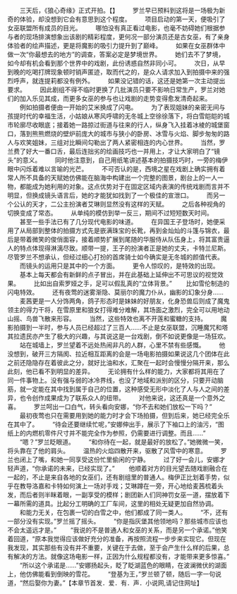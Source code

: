 　　三天后，《狼心奇缘》正式开拍。【】
　　罗兰早已预料到这将是一场极为新奇的体验，却没想到它会有意思到这个程度。
　　项目启动的第一天，便吸引了女巫联盟所有成员的目光。
　　哪怕没有真正看过电影，也毫不妨碍她们根据参与者的现场排演想象出该剧的精彩程度，更何况一部分演员还是古女巫，有了亲身体验者的绘声描述，更是将魔影的吸引力提升到了巅峰。
　　如果在女巫群体中做一次“你最想去的地方”的调查，答案必定是梦境世界。
　　她们去不了梦境，如今却有机会看到那个世界中的戏剧，此份诱惑自然非同小可。
　　次日，从早到晚的吃喝打牌现象顿时销声匿迹，取而代之的，是众人请求加入到拍摄中来的强烈呼声，就连提莉都没有例外。
　　如果没记错的话，这还是她第一次主动提出要求。
　　因此剧组不得不临时更换了几批演员只要不影响日常生产，罗兰对她们的加入乐见其成，而更多女巫的参与也让戏剧的走势变得愈发清奇起来。
　　例如拍摄者便由一开始的艾米换成了闪电。
　　为了表现姐妹的亲密无间与孩提时代的幸福生活，小姑娘从寒风呼啸的无冬城上空徐徐落下，将白雪皑皑的城市轮廓尽收眼底；接着她一路掠过街道与往来的行人，纵身飞入挂着冰棱的城堡窗口，落到熊熊燃烧的壁炉前庞大的城市与狭小的卧房、冰雪与火焰、脚步匆匆的路人与欢笑姐妹，三组对比瞬间勾勒出了两人紧密相连的内心世界。
　　当然，罗兰费了好大一番口舌，最后连拙劣的绘画技巧也一并用上，才让大家明白了“镜头”的意义。
　　同时他注意到，自己用纸笔讲述基本的拍摄技巧时，一旁的梅伊眼中闪烁着难以言喻的光芒。
　　不可否认的是，西境之星在戏剧上确实拥有着常人所不具备的天赋她仿佛能在脑海中构建出一个完整的图景，剧台上的一人一物，都能成为她利用的对象。这点优势对于在固定区域内表演的传统戏剧而言并不明显，但换成镜头语言后，她的才能犹如找到了一个极佳的宣泄口。
　　而另一个公认的天才，二公主扮演者艾琳则显然没有这样的天赋。
　　之后各种视角的切换变成了常态。
　　从单纯的模仿到举一反三，期间不过短短数天时间。
　　甚至一些手法已有了几分现代电影的味道。
　　在异国王子登场时，她便采用了从局部到整体的拍摄方式先是嵌满珠宝的长靴，再到金灿灿的斗篷与锦衣，最后是带着微笑的俊俏面容，接着顺势扩展到尾随的华服侍从队伍身上，将其富贵逼人的特点体现得淋漓尽致。顺带一提，王子的扮演者正是她的丈夫，卡特兰尼斯。尽管罗兰不想承认，但经过细心打扮的首席骑士如今确实是无冬城的颜值代表。
　　而镜头的运用只是其中的一个方面。
　　更令人惊叹的，是特效的出现。
　　基本上每天都会有新鲜的点子冒出，并在此基础上延伸出不可思议的视觉效果。
　　比如出自索罗娅之手，足可以假乱真的“立体背景。”
　　比如雪伦制造的闪电特效。
　　还有夜莺的迷雾渐隐、莫丽尔的魔力仆从，幽影的幻象分身……
　　麦茜更是一人分饰两角，鸽子形态时是妹妹的好朋友，化身恐兽后则成了魔鬼领主的得力干将，在雪原里和狼女打得难分难解，其场面之激烈，完全可以用地动山摇、鸟兽飞散来形容。
　　当然，这些特效也离不开莲和蜜糖的支持。
　　魔影拍摄到一半时，参与人员已经超过了三百人……不止是女巫联盟，沉睡魔咒和塔其拉遗民亦产生了极大的兴趣，与其说这是一台戏剧，倒不如说更像是一场狂欢。
　　站在城墙上，罗兰望着不远处热闹非凡的人群，心里不禁有些感慨。
　　他没想到，破开三方隔阂、拉近相互距离的会是一场电影拍摄如果说这几个团体在此之前还隐隐存在着彼此之分，就好比油和水，汇聚在一起时会慢慢分隔开来，那么此刻，他已看不到明显的差异。
　　无论拥有什么样的能力，大家都将其用在了同一件事物上。没有强与弱的冰冷界线，也没了地域和派别的区分，只要开动脑筋，就一定能在其中找到属于自己的位置，这种感受无形中淡化了人与人之间的差异，也令创作成果成为了联系众人的纽带。
　　对他来说，这还真是一个意外之喜。
　　罗兰呵出一口白气，转头看向安娜，“你不去和她们放松一下吗？”
　　最初夜莺也只在需要用到她的能力时才会下场拍摄，但到后来，她已经完全乐在其中了。
　　“待会还要继续忙呢，”安娜伸出手，展示了下袖口上的油污，“图纸上的内燃机零件尺寸并不能完全作为参照，仍需要进行调整。而且……”
　　“嗯？”罗兰眨眼道。
　　“和你待在一起，就是最好的放松了。”她微微一笑，将头靠在了他的肩头。
　　温热的火焰四散开来，驱散了风雪中的寒意。
　　罗兰也闭上了嘴，和她一同享受这份忙里偷闲的宁静。
　　过了好一会儿，安娜才轻声道，“你承诺的未来，已经实现了。”
　　他顺着对方的目光望去随戏剧融合在一起的，不止是来自各地的女巫们，还有剧组里的普通人。梅伊正比划着手势，似乎在教导洛嘉和卡特如何演上一场对手戏；艾琳蹲在一旁，开心地给麦茜梳着头发，而后者则半眯着眼，一副享受的模样；剧团新人们同神罚女巫一道，摆放着下一幕所需的道具。比起分工明确的工厂车间，这里的相处无疑更加自然协调。
　　和能力无关，在包裹一切的白雪之中，他们都成了同一类人。
　　“不，还有一部分没有实现。”罗兰摇了摇头。
　　“你是指灰堡其他领地吗？那些城市应该也不会太遥远才是。”
　　“我说的不是普通人和女巫的关系，而是另一个承诺。”他笑着回道，“原本我觉得应该做好充分的准备，再按照流程一步步来实现它。但现在我发现，其实那些有没有并不重要，关键在于去做，至于会产生什么样的后果，总有解决的方法。就像这场电影一样，正因为什么规程都没有，才能带来更多惊喜。”
　　“所以这个承诺是……”安娜扬起头，眨了眨湖蓝色的眼睛，在波澜微伏的湖面上，他仿佛能看到倒映的雪花。
　　“登基为王，”罗兰顿了顿，随后一字一句说道，“然后娶你为妻。”【本章节首发．爱．有．声．小说网,请记住网址】